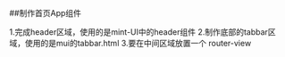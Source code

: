##制作首页App组件

1.完成header区域，使用的是mint-UI中的header组件
2.制作底部的tabbar区域，使用的是mui的tabbar.html
3.要在中间区域放置一个 router-view
